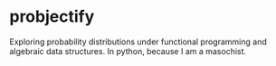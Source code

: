 # probjectify
Exploring probability distributions under functional programming and algebraic data structures. In python, because I am a masochist.
